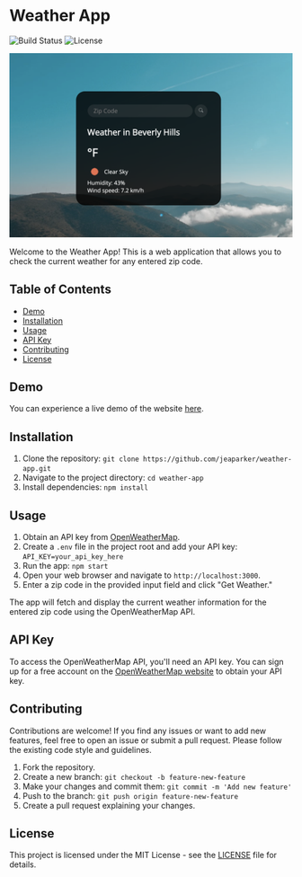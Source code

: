 # Weather App

![Build Status](https://img.shields.io/badge/build-passing-brightgreen)
![License](https://img.shields.io/badge/license-MIT-blue)

![Website Preview](/weather-app-preview.png)

Welcome to the Weather App! This is a web application that allows you to check the current weather for any entered zip code.

## Table of Contents

- [Demo](#demo)
- [Installation](#installation)
- [Usage](#usage)
- [API Key](#api-key)
- [Contributing](#contributing)
- [License](#license)

## Demo

You can experience a live demo of the website [here](https://jeaparker.github.io/weather-app/).

## Installation

1. Clone the repository: `git clone https://github.com/jeaparker/weather-app.git`
2. Navigate to the project directory: `cd weather-app`
3. Install dependencies: `npm install`

## Usage

1. Obtain an API key from [OpenWeatherMap](https://openweathermap.org/api).
2. Create a `.env` file in the project root and add your API key: `API_KEY=your_api_key_here`
3. Run the app: `npm start`
4. Open your web browser and navigate to `http://localhost:3000`.
5. Enter a zip code in the provided input field and click "Get Weather."

The app will fetch and display the current weather information for the entered zip code using the OpenWeatherMap API.

## API Key

To access the OpenWeatherMap API, you'll need an API key. You can sign up for a free account on the [OpenWeatherMap website](https://openweathermap.org/api) to obtain your API key.

## Contributing

Contributions are welcome! If you find any issues or want to add new features, feel free to open an issue or submit a pull request. Please follow the existing code style and guidelines.

1. Fork the repository.
2. Create a new branch: `git checkout -b feature-new-feature`
3. Make your changes and commit them: `git commit -m 'Add new feature'`
4. Push to the branch: `git push origin feature-new-feature`
5. Create a pull request explaining your changes.

## License

This project is licensed under the MIT License - see the [LICENSE](LICENSE) file for details.
